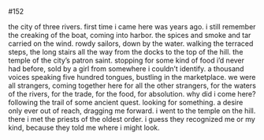 #152

the city of three rivers. first time i came here was years ago. i still remember the creaking of the boat, coming into harbor. the spices and smoke and tar carried on the wind. rowdy sailors, down by the water. walking the terraced steps, the long stairs all the way from the docks to the top of the hill. the temple of the city’s patron saint. stopping for some kind of food i’d never had before, sold by a girl from somewhere i couldn’t identify. a thousand voices speaking five hundred tongues, bustling in the marketplace. we were all strangers, coming together here for all the other strangers, for the waters of the rivers, for the trade, for the food, for absolution. why did i come here? following the trail of some ancient quest. looking for something. a desire only ever out of reach, dragging me forward. i went to the temple on the hill. there i met the priests of the oldest order. i guess they recognized me or my kind, because they told me where i might look.